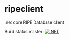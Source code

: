 # ripeclient
.net core RIPE Database client

Build status master: [![.NET](https://github.com/sherbacov/ripeclient/actions/workflows/dotnet.yml/badge.svg?branch=master)](https://github.com/sherbacov/ripeclient/actions/workflows/dotnet.yml)
